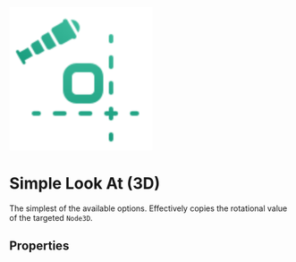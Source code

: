 <img src="../assets/icons/look-at-simple.svg" height="256" width="256"/>

# Simple Look At (3D)

The simplest of the available options. Effectively copies the rotational value of the targeted `Node3D`.

## Properties

<!--@include: ./parts/look-at-target.md-->
<!--@include: ./parts/look-at-offset.md-->